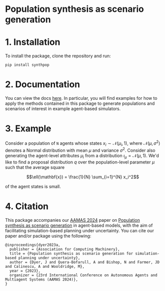 # Population synthesis as scenario generation

# 1. Installation

To install the package, clone the repository and run:
```
pip install synthpop
```

# 2. Documentation

You can view the docs [here](https://github.com/joelnmdyer/synthpop/tree/main/notebooks). In particular, you will find examples for how to apply the methods contained in this package to generate populations and scenarios of interest in example agent-based simulators.

# 3. Example

Consider a population of `N` agents whose states $x_i \sim \mathcal{N}(\mu_i, 1)$, where $\mathcal{N}(\mu, \sigma^2)$ denotes a Normal distribution with mean $\mu$ and variance $\sigma^2$. Consider also generating the agent-level attributes $\mu_i$ from a 
distribution $\iota_\mu = \mathcal{N}(\mu, 1)$. We'd like to find a proposal distribution $q$ over the population-level parameter $\mu$ such that the average square 

$$\ell(\mathbf{x}) = \frac{1}{N} \sum_{i=1}^{N} x_i^2$$

of the agent states is small.

# 4. Citation

This package accompanies our [AAMAS 2024](https://www.aamas2024-conference.auckland.ac.nz) paper on [Population synthesis as scenario generation](https://ora.ox.ac.uk/objects/uuid:87663b7f-60ca-44f3-8fa5-b9fd501e6270/download_file?file_format=application%2Fpdf&safe_filename=Dyer_et_al_2023_Population_synthesis_as.pdf&type_of_work=Conference+item) in agent-based models, with the aim of facilitating simulation-based planning under uncertainty. You can cite our paper and/or package using the following:

```
@inproceedings{dyer2023a,
  publisher = {Association for Computing Machinery},
  title = {Population synthesis as scenario generation for simulation-based planning under uncertainty},
  author = {Dyer, J and Quera-Bofarull, A and Bishop, N and Farmer, JD and Calinescu, A and Wooldridge, M},
  year = {2023},
  organizer = {23rd International Conference on Autonomous Agents and Multiagent Systems (AAMAS 2024)},
}
```
